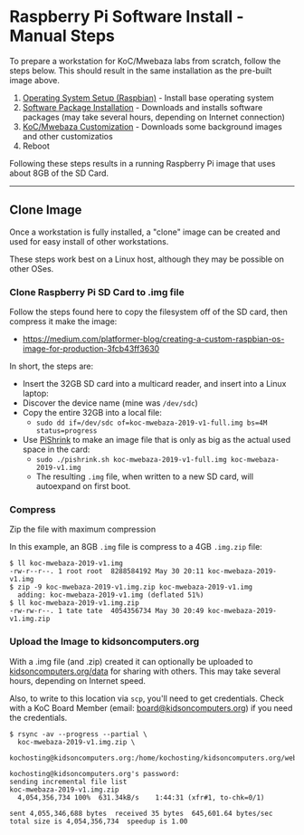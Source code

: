 # Raspberry Pi Software Install - Manual Steps

To prepare a workstation for KoC/Mwebaza labs from scratch, follow the steps below. This should result in the same installation as the pre-built image above.
  1. [Operating System Setup (Raspbian)](operating-system-setup-raspbian.md) - Install base operating system
  1. [Software Package Installation](software-package-installation.md) - Downloads and installs software packages (may take several hours, depending on Internet connection)
  1. [KoC/Mwebaza Customization](koc-mwebaza-customization.md) - Downloads some background images and other customizatios
  1. Reboot

Following these steps results in a running Raspberry Pi image that uses about 8GB of the SD Card.

----
## Clone Image
Once a workstation is fully installed, a "clone" image can be created and used for easy install of other workstations.

These steps work best on a Linux host, although they may be possible on other OSes.

### Clone Raspberry Pi SD Card to .img file
Follow the steps found here to copy the filesystem off of the SD card, then compress it make the image:
* https://medium.com/platformer-blog/creating-a-custom-raspbian-os-image-for-production-3fcb43ff3630
  
In short, the steps are:
* Insert the 32GB SD card into a multicard reader, and insert into a Linux laptop:
* Discover the device name (mine was `/dev/sdc`)
* Copy the entire 32GB into a local file:
  * `sudo dd if=/dev/sdc of=koc-mwebaza-2019-v1-full.img bs=4M status=progress`
* Use [PiShrink](https://github.com/Drewsif/PiShrink) to make an image file that is only as big as the actual used space in the card:
  * `sudo ./pishrink.sh koc-mwebaza-2019-v1-full.img koc-mwebaza-2019-v1.img`
  * The resulting `.img` file, when written to a new SD card, will autoexpand on first boot.

### Compress
Zip the file with maximum compression

In this example, an 8GB `.img` file is compress to a 4GB `.img.zip` file:
```
$ ll koc-mwebaza-2019-v1.img
-rw-r--r--. 1 root root  8288584192 May 30 20:11 koc-mwebaza-2019-v1.img
$ zip -9 koc-mwebaza-2019-v1.img.zip koc-mwebaza-2019-v1.img
  adding: koc-mwebaza-2019-v1.img (deflated 51%)
$ ll koc-mwebaza-2019-v1.img.zip
-rw-rw-r--. 1 tate tate  4054356734 May 30 20:49 koc-mwebaza-2019-v1.img.zip
```

### Upload the Image to kidsoncomputers.org
With a .img file (and .zip) created it can optionally be uploaded to [kidsoncomputers.org/data](https://www.kidsoncomputers.org/data/) for sharing with others.  This may take several hours, depending on Internet speed.

Also, to write to this location via `scp`, you'll need to get credentials. Check with a KoC Board Member (email: board@kidsoncomputers.org) if you need the credentials.

```
$ rsync -av --progress --partial \
  koc-mwebaza-2019-v1.img.zip \
  kochosting@kidsoncomputers.org:/home/kochosting/kidsoncomputers.org/web/data/projects/Uganda2019/

kochosting@kidsoncomputers.org's password: 
sending incremental file list
koc-mwebaza-2019-v1.img.zip
  4,054,356,734 100%  631.34kB/s    1:44:31 (xfr#1, to-chk=0/1)

sent 4,055,346,688 bytes  received 35 bytes  645,601.64 bytes/sec
total size is 4,054,356,734  speedup is 1.00
```
